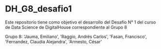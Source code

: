 # DH_G8_desafio1

Este repositorio tiene como objetivo el desarrollo del Desafío N° 1 del curso de Data Science de DigitalHouse correspondiente al Grupo 8

Grupo 8:
     'Jauma, Emiliano',
     'Raggio, Andrés Carlos',
     'Fasan, Francisco',
     'Fernandez, Claudia Alejandra',
     'Armesto, César'
